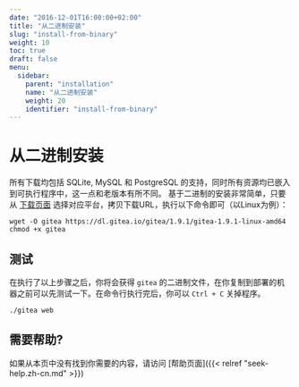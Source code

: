 ```yaml
---
date: "2016-12-01T16:00:00+02:00"
title: "从二进制安装"
slug: "install-from-binary"
weight: 10
toc: true
draft: false
menu:
  sidebar:
    parent: "installation"
    name: "从二进制安装"
    weight: 20
    identifier: "install-from-binary"
---
```


# 从二进制安装

所有下载均包括 SQLite, MySQL 和 PostgreSQL 的支持，同时所有资源均已嵌入到可执行程序中，这一点和老版本有所不同。 基于二进制的安装非常简单，只要从 [下载页面](https://dl.gitea.io/gitea) 选择对应平台，拷贝下载URL，执行以下命令即可（以Linux为例）：

```
wget -O gitea https://dl.gitea.io/gitea/1.9.1/gitea-1.9.1-linux-amd64
chmod +x gitea
```

## 测试

在执行了以上步骤之后，你将会获得 `gitea` 的二进制文件，在你复制到部署的机器之前可以先测试一下。在命令行执行完后，你可以 `Ctrl + C` 关掉程序。

```
./gitea web
```

## 需要帮助?

如果从本页中没有找到你需要的内容，请访问 [帮助页面]({{< relref "seek-help.zh-cn.md" >}})
